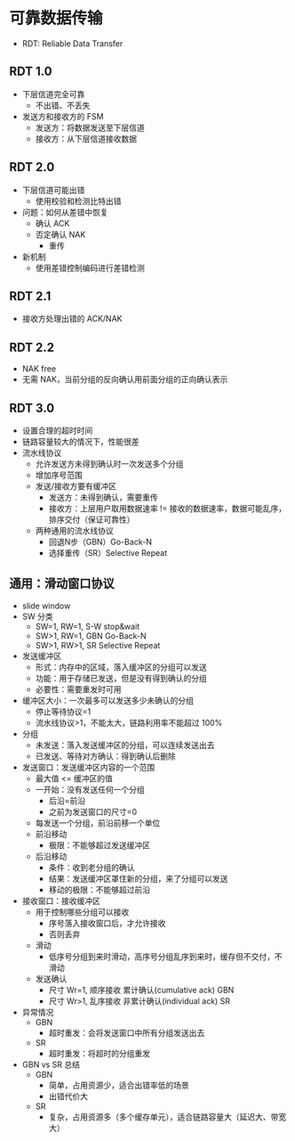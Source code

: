 # 可靠数据传输
- RDT: Reliable Data Transfer

## RDT 1.0
- 下层信道完全可靠
  - 不出错、不丢失
- 发送方和接收方的 FSM
  - 发送方：将数据发送至下层信道 
  - 接收方：从下层信道接收数据

## RDT 2.0
- 下层信道可能出错
  - 使用校验和检测比特出错
- 问题：如何从差错中恢复
  - 确认 ACK
  - 否定确认 NAK
    - 重传
- 新机制
  - 使用差错控制编码进行差错检测

## RDT 2.1
- 接收方处理出错的 ACK/NAK

## RDT 2.2
- NAK free
- 无需 NAK，当前分组的反向确认用前面分组的正向确认表示

## RDT 3.0
- 设置合理的超时时间
- 链路容量较大的情况下，性能很差
- 流水线协议
  - 允许发送方未得到确认时一次发送多个分组
  - 增加序号范围
  - 发送/接收方要有缓冲区
    - 发送方：未得到确认，需要重传
    - 接收方：上层用户取用数据速率 != 接收的数据速率，数据可能乱序，排序交付（保证可靠性）
  - 两种通用的流水线协议
    - 回退N步（GBN）Go-Back-N
    - 选择重传（SR）Selective Repeat

## 通用：滑动窗口协议
- slide window
- SW 分类
  - SW=1, RW=1, S-W stop&wait
  - SW>1, RW=1, GBN Go-Back-N
  - SW>1, RW>1, SR Selective Repeat
- 发送缓冲区
  - 形式：内存中的区域，落入缓冲区的分组可以发送
  - 功能：用于存储已发送，但是没有得到确认的分组
  - 必要性：需要重发时可用
- 缓冲区大小：一次最多可以发送多少未确认的分组
  - 停止等待协议=1
  - 流水线协议>1，不能太大，链路利用率不能超过 100%
- 分组
  - 未发送：落入发送缓冲区的分组，可以连续发送出去
  - 已发送、等待对方确认：得到确认后删除
- 发送窗口：发送缓冲区内容的一个范围
  - 最大值 <= 缓冲区的值
  - 一开始：没有发送任何一个分组
    - 后沿=前沿
    - 之前为发送窗口的尺寸=0
  - 每发送一个分组，前沿前移一个单位
  - 前沿移动
    - 极限：不能够超过发送缓冲区
  - 后沿移动
    - 条件：收到老分组的确认
    - 结果：发送缓冲区罩住新的分组，来了分组可以发送
    - 移动的极限：不能够超过前沿
- 接收窗口：接收缓冲区
  - 用于控制哪些分组可以接收
    - 序号落入接收窗口后，才允许接收
    - 否则丢弃
  - 滑动
    - 低序号分组到来时滑动，高序号分组乱序到来时，缓存但不交付，不滑动
  - 发送确认
    - 尺寸 Wr=1, 顺序接收 累计确认(cumulative ack) GBN
    - 尺寸 Wr>1, 乱序接收 非累计确认(individual ack) SR
- 异常情况
  - GBN
    - 超时重发：会将发送窗口中所有分组发送出去
  - SR
    - 超时重发：将超时的分组重发
- GBN vs SR 总结
  - GBN
    - 简单，占用资源少，适合出错率低的场景
    - 出错代价大
  - SR
    - 复杂，占用资源多（多个缓存单元），适合链路容量大（延迟大、带宽大）
